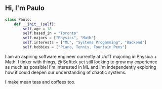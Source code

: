 ## Hi, I'm Paulo
```python
class Paulo:
    def __init__(self):
        self.age = 18
        self.based_in = "Toronto"
        self.majors = ["Physics", "Math"]
        self.interests = ["ML", "Systems Progamming", "Backend"]
        self.hobbies = ["Piano, Tennis, Fountain Pens"]
```

I am an aspiring software engineer currently at UofT majoring in Physica + Math. I tinker with
things, @ Softtek yet still looking to grow my experience as much as possible! I'm interested in ML
and I'm independently exploring how it could deepen our understanding of chaotic systems.

I make mean teas
and coffees too.
